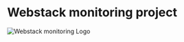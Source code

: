 # Webstack monitoring project

![Webstack monitoring Logo](https://s3.amazonaws.com/intranet-projects-files/holbertonschool-sysadmin_devops/281/hb3pAsO.png)
